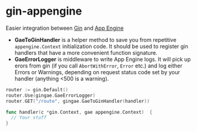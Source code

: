 # gin-appengine

Easier integration between [Gin](https://github.com/gin-gonic/gin) and [App Engine](https://github.com/golang/appengine)

  * **GaeToGinHandler** is a helper method to save you from repetitive `appengine.Context` initialization code. It should be used to register gin handlers that have a more convenient function signature.
  * **GaeErrorLogger** is middleware to write App Engine logs. It will pick up erors from gin (if you call `AbortWithError`, `Error` etc.) and log either Errors or Warnings, depending on request status code set by your handler (anything <500 is a warning).

```go
router := gin.Default()
router.Use(gingae.GaeErrorLogger)
router.GET("/route", gingae.GaeToGinHandler(handler))

func handler(c *gin.Context, gae appengine.Context)  {
  // Your stuff
}
```
